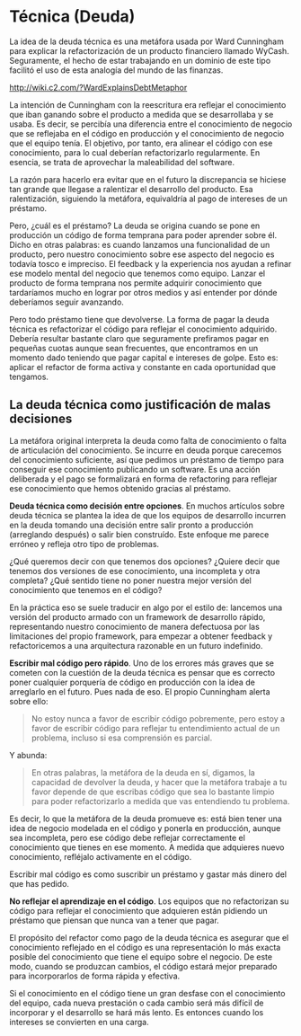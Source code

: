 # Técnica (Deuda)

La idea de la deuda técnica es una metáfora usada por Ward Cunningham para explicar la refactorización de un producto financiero llamado WyCash. Seguramente, el hecho de estar trabajando en un dominio de este tipo facilitó el uso de esta analogía del mundo de las finanzas. 

http://wiki.c2.com/?WardExplainsDebtMetaphor

La intención de Cunningham con la reescritura era reflejar el conocimiento que iban ganando sobre el producto a medida que se desarrollaba y se usaba. Es decir, se percibía una diferencia entre el conocimiento de negocio que se reflejaba en el código en producción y el conocimiento de negocio que el equipo tenía. El objetivo, por tanto, era alinear el código con ese conocimiento, para lo cual deberían refactorizarlo regularmente. En esencia, se trata de aprovechar la maleabilidad del software.

La razón para hacerlo era evitar que en el futuro la discrepancia se hiciese tan grande que llegase a ralentizar el desarrollo del producto. Esa ralentización, siguiendo la metáfora, equivaldría al pago de intereses de un préstamo.

Pero, ¿cuál es el préstamo? La deuda se origina cuando se pone en producción un código de forma temprana para poder aprender sobre él. Dicho en otras palabras: es cuando lanzamos una funcionalidad de un producto, pero nuestro conocimiento sobre ese aspecto del negocio es todavía tosco e impreciso. El feedback y la experiencia nos ayudan a refinar ese modelo mental del negocio que tenemos como equipo. Lanzar el producto de forma temprana nos permite adquirir conocimiento que tardaríamos mucho en lograr por otros medios y así entender por dónde deberíamos seguir avanzando.

Pero todo préstamo tiene que devolverse. La forma de pagar la deuda técnica es refactorizar el código para reflejar el conocimiento adquirido. Debería resultar bastante claro que seguramente prefiramos pagar en pequeñas cuotas aunque sean frecuentes, que encontramos en un momento dado teniendo que pagar capital e intereses de golpe. Esto es: aplicar el refactor de forma activa y constante en cada oportunidad que tengamos.

## La deuda técnica como justificación de malas decisiones

La metáfora original interpreta la deuda como falta de conocimiento o falta de articulación del conocimiento. Se incurre en deuda porque carecemos del conocimiento suficiente, así que pedimos un préstamo de tiempo para conseguir ese conocimiento publicando un software. Es una acción deliberada y el pago se formalizará en forma de refactoring para reflejar ese conocimiento que hemos obtenido gracias al préstamo.

**Deuda técnica como decisión entre opciones**. En muchos artículos sobre deuda técnica se plantea la idea de que los equipos de desarrollo incurren en la deuda tomando una decisión entre salir pronto a producción (arreglando después) o salir bien construído. Este enfoque me parece erróneo y refleja otro tipo de problemas.

¿Qué queremos decir con que tenemos dos opciones? ¿Quiere decir que tenemos dos versiones de ese conocimiento, una incompleta y otra completa? ¿Qué sentido tiene no poner nuestra mejor versión del conocimiento que tenemos en el código?

En la práctica eso se suele traducir en algo por el estilo de: lancemos una versión del producto armado con un framework de desarrollo rápido, representando nuestro conocimiento de manera defectuosa por las limitaciones del propio framework, para empezar a obtener feedback y refactoricemos a una arquitectura razonable en un futuro indefinido.

**Escribir mal código pero rápido**. Uno de los errores más graves que se cometen con la cuestión de la deuda técnica es pensar que es correcto poner cualquier porquería de código en producción con la idea de arreglarlo en el futuro. Pues nada de eso. El propio Cunningham alerta sobre ello:

> No estoy nunca a favor de escribir código pobremente, pero estoy a favor de escribir código para reflejar tu entendimiento actual de un problema, incluso si esa comprensión es parcial. 

Y abunda:

> En otras palabras, la metáfora de la deuda en sí, digamos, la capacidad de devolver la deuda, y hacer que la metáfora trabaje a tu favor depende de que escribas código que sea lo bastante limpio para poder refactorizarlo a medida que vas entendiendo tu problema.

Es decir, lo que la metáfora de la deuda promueve es: está bien tener una idea de negocio modelada en el código y ponerla en producción, aunque sea incompleta, pero ese código debe reflejar correctamente el conocimiento que tienes en ese momento. A medida que adquieres nuevo conocimiento, refléjalo activamente en el código.

Escribir mal código es como suscribir un préstamo y gastar más dinero del que has pedido.

**No reflejar el aprendizaje en el código**. Los equipos que no refactorizan su código para reflejar el conocimiento que adquieren están pidiendo un préstamo que piensan que nunca van a tener que pagar.

El propósito del refactor como pago de la deuda técnica es asegurar que el conocimiento reflejado en el código es una representación lo más exacta posible del conocimiento que tiene el equipo sobre el negocio. De este modo, cuando se produzcan cambios, el código estará mejor preparado para incorporarlos de forma rápida y efectiva.

Si el conocimiento en el código tiene un gran desfase con el conocimiento del equipo, cada nueva prestación o cada cambio será más difícil de incorporar y el desarrollo se hará más lento. Es entonces cuando los intereses se convierten en una carga.



